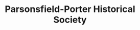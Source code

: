---
layout: repo
title: "Parsonsfield-Porter Historical Society"
id: 3103
permalink: repos/3103/
---